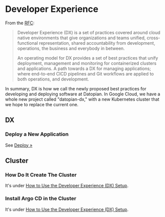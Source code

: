 # Developer Experience

From the [RFC](/dx/rfc):

> Developer Experience (DX) is a set of practices covered around cloud native environments that give organizations and teams unified, cross-functional representation, shared accountability from development, operations, the business and everybody in between.
> 
> An operating model for DX provides a set of best practices that unify deployment, management and monitoring for containerized clusters and applications. A path towards a DX for managing applications; where end-to-end CICD pipelines and Git workflows are applied to both operations, and development.

In summary, DX is how we call the newly proposed best practices for developing and deploying software at Datopian. In Google Cloud, we have a whole new project called "datopian-dx," with a new Kubernetes cluster that we hope to replace the current one.

## DX

### Deploy a New Application

See [Deploy &raquo;](./deploy)


## Cluster

### How Do It Create The Cluster

It's under [How to Use the Developer Experience (DX) Setup](/dx/cluster/#create-the-cluster).

### Install Argo CD in the Cluster

It's under [How to Use the Developer Experience (DX) Setup](/dx/cluster/#install-argo-cd-in-the-cluster).
